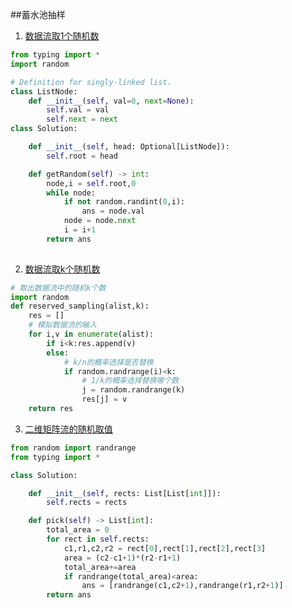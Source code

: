 ##蓄水池抽样


1. [数据流取1个随机数](https://leetcode-cn.com/problems/linked-list-random-node/)
```python
from typing import *
import random

# Definition for singly-linked list.
class ListNode:
    def __init__(self, val=0, next=None):
        self.val = val
        self.next = next
class Solution:

    def __init__(self, head: Optional[ListNode]):
        self.root = head

    def getRandom(self) -> int:
        node,i = self.root,0
        while node:
            if not random.randint(0,i):
                ans = node.val
            node = node.next
            i = i+1
        return ans
            
```
2. [数据流取k个随机数]()
```python
# 取出数据流中的随机k个数
import random
def reserved_sampling(alist,k):
    res = []
    # 模拟数据流的输入
    for i,v in enumerate(alist):
        if i<k:res.append(v)
        else:
            # k/n的概率选择是否替换
            if random.randrange(i)<k:
                # 1/k的概率选择替换哪个数
                j = random.randrange(k)
                res[j] = v
    return res
```
3. [二维矩阵流的随机取值](https://leetcode-cn.com/problems/random-point-in-non-overlapping-rectangles/submissions/)
```python
from random import randrange
from typing import *

class Solution:

    def __init__(self, rects: List[List[int]]):
        self.rects = rects

    def pick(self) -> List[int]:
        total_area = 0
        for rect in self.rects:
            c1,r1,c2,r2 = rect[0],rect[1],rect[2],rect[3]
            area = (c2-c1+1)*(r2-r1+1)
            total_area+=area
            if randrange(total_area)<area:
                ans = [randrange(c1,c2+1),randrange(r1,r2+1)]
        return ans

```